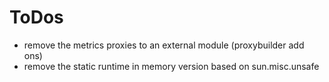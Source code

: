 # ToDos

* remove the metrics proxies to an external module (proxybuilder add ons)
* remove the static runtime in memory version based on sun.misc.unsafe
